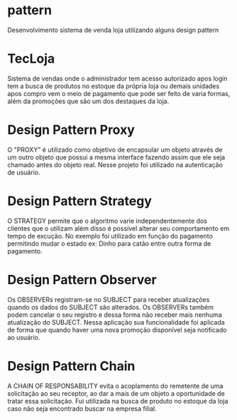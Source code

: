 # pattern
Desenvolvimento sistema de venda loja utilizando alguns design pattern

# TecLoja
Sistema de vendas onde o administrador tem acesso autorizado apos login tem a busca de produtos no estoque da própria loja ou demais unidades apos compro vem o meio de pagamento que pode ser feito de varia formas, além da promoções que são um dos destaques da loja.

# Design Pattern Proxy
O "PROXY" é utilizado como objetivo de encapsular um objeto através de um outro objeto que possui a mesma interface fazendo assim que ele seja chamado antes do objeto real. Nesse projeto foi utilizado na autenticação de usuário.

# Design Pattern Strategy
O STRATEGY permite que o algoritmo varie independentemente dos clientes que o utilizam além disso é possível alterar seu comportamento em tempo de excução. No exemplo foi utilizado em função do pagamento permitindo mudar o estado ex: Dinho para catão entre outra forma de pagamento.

# Design Pattern Observer
Os OBSERVERs registram-se no SUBJECT para receber atualizações quando os dados do SUBJECT são alterados. Os OBSERVERs também podem cancelar o seu registro e dessa forma não receber mais nenhuma atualização do SUBJECT. Nessa aplicação sua funcionalidade foi aplicada de forma que quando haver uma nova promoção disponível seja notificado ao usuário.

# Design Pattern Chain
A CHAIN OF RESPONSABILITY evita o acoplamento do remetente de uma solicitação ao seu receptor, ao dar a mais de um objeto a oportunidade de tratar essa solicitação. Fui utilizada na busca de produto no estoque da loja caso não seja encontrado buscar na empresa filial.
